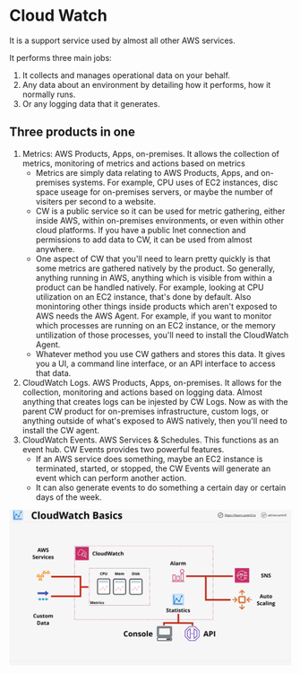 # Cloud Watch
It is a support service used by almost all other AWS services. 

It performs three main jobs:
1. It collects and manages operational data on your behalf.  
2. Any data about an environment by detailing how it performs, how it normally runs.
3. Or any logging data that it generates.

## Three products in one
1. Metrics: AWS Products, Apps, on-premises. It allows the collection of metrics, monitoring of metrics and actions based on metrics
    * Metrics are simply data relating to AWS Products, Apps, and on-premises systems.  For example, CPU uses of EC2 instances, disc space useage for on-premises servers, or maybe the number of visiters per second to a website.
    * CW is a public service so it can be used for metric gathering, either inside AWS, within on-premises environments, or even within other cloud platforms. If you have a public Inet connection and permissions to add data to CW, it can be used from almost anywhere. 
    * One aspect of CW that you'll need to learn pretty quickly is that some metrics are gathered natively by the product. So generally, anything running in AWS, anything which is visible from within a product can be handled natively. For example, looking at CPU utilization on an EC2 instance, that's done by default. Also monintoring other things inside products which aren't exposed to AWS needs the AWS Agent. For example, if you want to monitor which processes are running on an EC2 instance, or the memory untilization of those processes, you'll need to install the CloudWatch Agent.
    * Whatever method you use CW gathers and stores this data.  It gives you a UI, a command line interface, or an API interface to access that data.
2. CloudWatch Logs. AWS Products, Apps, on-premises. It allows for the collection, monitoring and actions based on logging data. Almost anything that creates logs can be injested by CW Logs. Now as with the parent CW product for on-premises infrastructure, custom logs, or anything outside of what's exposed to AWS natively, then you'll need to install the CW agent. 
3. CloudWatch Events. AWS Services & Schedules. This functions as an event hub.  CW Events provides two powerful features.
    * If an AWS service does something, maybe an EC2 instance is terminated, started, or stopped, the CW Events will generate an event which can perform another action.
    * It can also generate events to do something a certain day or certain days of the week. 

![cw_01](../assets/cw_01.png)